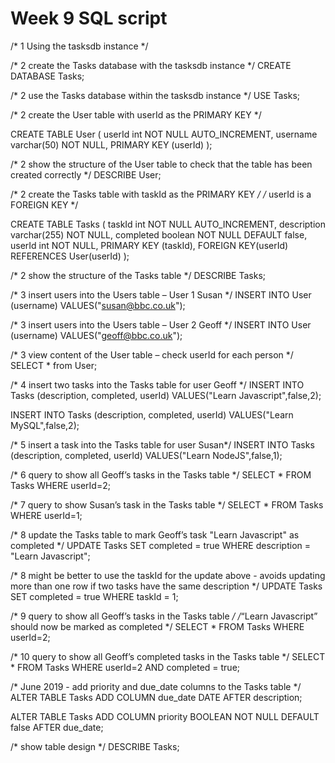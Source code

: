# Week 9 SQL script

/* 1 Using the tasksdb instance */

/* 2 create the Tasks database with the tasksdb instance */
CREATE DATABASE Tasks;

/* 2 use the Tasks database within the tasksdb instance */
USE Tasks;

/* 2 create the User table with userId as the PRIMARY KEY */

CREATE TABLE User (
userId int NOT NULL AUTO_INCREMENT,
username varchar(50) NOT NULL,
PRIMARY KEY (userId)
);

/* 2 show the structure of the User table  to check that the table has been 
created correctly */
DESCRIBE User; 


/* 2 create the Tasks table with taskId as the PRIMARY KEY */
/* userId is a FOREIGN KEY */

CREATE TABLE Tasks (
taskId int NOT NULL AUTO_INCREMENT,
description varchar(255) NOT NULL,
completed boolean NOT NULL DEFAULT false,
userId int NOT NULL,
PRIMARY KEY (taskId),
FOREIGN KEY(userId) REFERENCES User(userId) 
);

/* 2 show the structure of the Tasks table */
DESCRIBE Tasks; 

/* 3 insert users into the Users table – User 1 Susan */
INSERT INTO User (username)
VALUES("susan@bbc.co.uk");

/* 3 insert users into the Users table – User 2 Geoff */
INSERT INTO User (username)
VALUES("geoff@bbc.co.uk");


/* 3 view content of the User table – check userId for each person */
SELECT * from User;

/* 4 insert two tasks into the Tasks table for user Geoff */
INSERT INTO Tasks (description, completed, userId)
VALUES("Learn Javascript",false,2);

INSERT INTO Tasks (description, completed, userId)
VALUES("Learn MySQL",false,2);

/* 5 insert a task into the Tasks table for user Susan*/
INSERT INTO Tasks (description, completed, userId)
VALUES("Learn NodeJS",false,1);

/* 6 query to show all Geoff’s tasks in the Tasks table */
SELECT * FROM Tasks WHERE userId=2;

/* 7 query to show Susan’s task in the Tasks table */
SELECT * FROM Tasks WHERE userId=1;

/* 8 update the Tasks table to mark Geoff’s task "Learn Javascript" as completed */
UPDATE Tasks SET completed = true WHERE description = "Learn Javascript";

/* 8 might be better to use the taskId for the update above - avoids
updating more than one row if two tasks have the same description */
UPDATE Tasks SET completed = true WHERE taskId = 1;

/* 9 query to show all Geoff’s tasks in the Tasks table */
/*“Learn Javascript” should now be marked as completed */
SELECT * FROM Tasks WHERE userId=2;

/* 10 query to show all Geoff’s completed tasks in the Tasks table */
SELECT * FROM Tasks WHERE userId=2 AND completed = true;

/* June 2019  - add priority and due_date columns to the Tasks table */
ALTER TABLE Tasks ADD COLUMN due_date DATE AFTER description;

ALTER TABLE Tasks ADD COLUMN priority BOOLEAN NOT NULL DEFAULT false AFTER due_date;

/* show table design */
DESCRIBE Tasks;